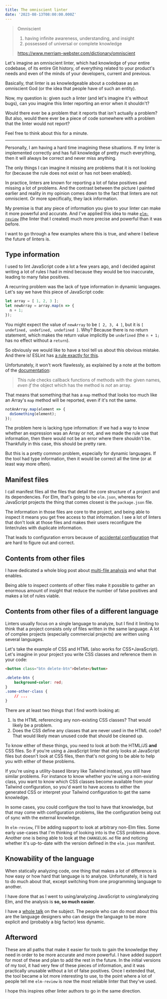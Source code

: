 ```yaml
---
title: The omniscient linter
date: '2023-08-13T08:00:00.000Z'
---
```


> Omniscient
> 1. having infinite awareness, understanding, and insight
> 2. possessed of universal or complete knowledge
>
> https://www.merriam-webster.com/dictionary/omniscient

Let's imagine an omniscient linter, which had knowledge of your entire codebase, of its entire Git history, of everything related to your product's needs and even of the minds of your developers, current and previous.

Basically, that linter is as knowledgeable about a codebase as an omniscient God (or the idea that people have of such an entity).

Now, my question is: given such a linter (and let's imagine it's without bugs), can you imagine this linter reporting an error when it shouldn't?

Would there ever be a problem that it reports that isn't actually a problem? But also, would there ever be a piece of code somewhere with a problem that the linter would not report?


Feel free to think about this for a minute.

---

Personally, I am having a hard time imagining these situations. If my linter is implemented correctly and has full knowledge of pretty much everything, then it will always be correct and never miss anything.

The only things I can imagine it missing are problems that it is not looking for (because the rule does not exist or has not been enabled).

In practice, linters are known for reporting a lot of false positives and missing a lot of problems. And the contrast between the picture I painted earlier and reality in my opinion comes down to the fact that linters are not omniscient. Or more specifically, they lack information.

My premise is that any piece of information you give to your linter can make it more powerful and accurate. And I've applied this idea to make [`elm-review`](https://elm-review.com) (the linter that I created) much more precise and powerful than it was before.

I want to go through a few examples where this is true, and where I believe the future of linters is.

## Type information

I used to lint JavaScript code a lot a few years ago, and I decided against writing a lot of rules I had in mind because they would be too inaccurate, leading to many false positives.

A recurring problem was the lack of type information in dynamic languages. Let's say we have this piece of JavaScript code:

```js
let array = [ 1, 2, 3 ];
let newArray = array.map(n => {
  n + 1;
});
```

You might expect the value of `newArray` to be `[ 2, 3, 4 ]`, but it is `[ undefined, undefined, undefined ]`. Why? Because there is no return statement, which makes the return value implicitly be `undefined` (the `n + 1;` has no effect without a `return`).

So obviously we would like to have a tool tell us about this obvious mistake. And there is! ESLint has [a rule exactly for this](https://eslint.org/docs/latest/rules/array-callback-return).

Unfortunately, it won't work flawlessly, as explained by a note at the bottom of the [documentation](https://eslint.org/docs/latest/rules/array-callback-return#known-limitations):

> This rule checks callback functions of methods with the given names, *even if* the object which has the method is *not* an array.

That means that something that has a `map` method that looks too much like an Array's `map` method will be reported, even if it's not the same.

```js
notAnArray.map(element => {
  doSomething(element);
});
```

The problem here is lacking type information: if we had a way to know whether an expression was an Array or not, and we made the rule use that information, then there would not be an error where there shouldn't be. Thankfully in this case, this should be pretty rare.

But this is a pretty common problem, especially for dynamic languages. If the tool had type information, then it would be correct all the time (or at least way more often).

## Manifest files

I call manifest files all the files that detail the core structure of a project and its dependencies. For Elm, that's going to be `elm.json`, whereas for JavaScript projects the thing that comes closest is the `package.json` file.

The information in those files are core to the project, and being able to inspect it means you get free access to that information. I see a lot of linters that don't look at those files and makes their users reconfigure the linter/rules with duplicate information.

That leads to configuration errors because of [accidental configuration](https://youtu.be/XjwJeHRa53A?t=1447) that are hard to figure out and correct.

## Contents from other files

I have dedicated a whole blog post about [multi-file analysis](/multi-file-analysis) and what that enables.

Being able to inspect contents of other files make it possible to gather an enormous amount of insight that reduce the number of false positives and makes a lot of rules viable.

## Contents from other files of a different language

Linters usually focus on a single language to analyze, but I find it limiting to think that a project consists only of files written in the same language. A lot of complex projects (especially commercial projects) are written using several languages.

Let's take the example of CSS and HTML (also works for CSS+JavaScript). Let's imagine in your project you write CSS classes and reference them in your code:

```html
<button class="btn delete-btn">Delete</button>
```

```css
.delete-btn {
	background-color: red;
}
.some-other-class {
	// ...
}
```

There are at least two things that I find worth looking at:
1. Is the HTML referencing any non-existing CSS classes? That would likely be a problem.
2. Does the CSS define any classes that are never used in the HTML code? That would likely mean unused code that should be cleaned up.

To know either of these things, you need to look at both the HTML/JS **and** CSS files. So if you're using a JavaScript linter that only looks at JavaScript files but doesn't look at CSS files, then that's not going to be able to help you with either of these problems.

If you're using a utility-based library like Tailwind instead, you still have similar problems. For instance to know whether you're using a non-existing class, you want to know which CSS classes become available from your Tailwind configuration, so you'd want to have access to either the generated CSS or interpret your Tailwind configuration to get the same knowledge.

In some cases, you could configure the tool to have that knowledge, but that may come with configuration problems, like the configuration being out of sync with the external knowledge.

In `elm-review`, I'll be adding support to look at arbitrary non-Elm files. Some early use-cases that I'm thinking of looking into is the CSS problems above. Another one is being able to look at the `CHANGELOG.md` file and noticing whether it's up-to-date with the version defined in the `elm.json` manifest.

## Knowability of the language

When statically analyzing code, one thing that makes a lot of difference is how easy or how hard that language is to analyze.
Unfortunately, it is hard to do much about that, except switching from one programming language to another.

I have done that as I went to using/analyzing JavaScript to using/analyzing Elm, and the analysis is **so, so much easier**.

I have a [whole talk](https://www.youtube.com/watch?v=_rzoyBq4hJ0) on the subject. The people who can do most about this are the language designers who can design the language to be more explicit and (probably a big factor) less dynamic.

## Afterword

These are all paths that make it easier for tools to gain the knowledge they need in order to be more accurate and more powerful.
I have added support for most of these and plan to add the rest in the future.
In the initial versions of my tool, it had very few of these pieces of information, and it was practically unusable without a lot of false positives.
Once I extended that, the tool became a lot more interesting to use, to the point where a lot of people tell me `elm-review` is now the most reliable linter that they've used.

I hope this inspires other linter authors to go in the same direction.